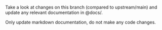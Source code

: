 Take a look at changes on this branch (compared to upstream/main) and update any relevant documentation in @docs/.

Only update markdown documentation, do not make any code changes.
